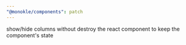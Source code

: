 ```yaml
---
"@monokle/components": patch
---
```


show/hide columns without destroy the react component to keep the component's state
